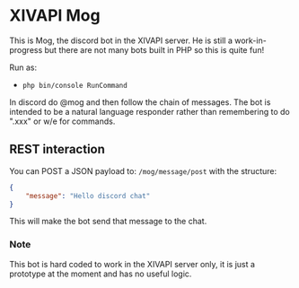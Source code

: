 # XIVAPI Mog

This is Mog, the discord bot in the XIVAPI server. He is still a work-in-progress but there are not many bots built in PHP so this is quite fun!

Run as:
- `php bin/console RunCommand`

In discord do @mog and then follow the chain of messages. The bot is intended to be a natural language responder rather than remembering to do ".xxx" or w/e for commands.

## REST interaction

You can POST a JSON payload to: `/mog/message/post` with the structure:

```json
{
    "message": "Hello discord chat"
}
```

This will make the bot send that message to the chat.

### Note

This bot is hard coded to work in the XIVAPI server only, it is just a prototype at the moment and has no useful logic.